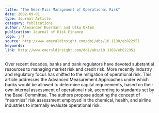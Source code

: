 ```yaml
---
title: "The Near‐Miss Management of Operational Risk"
date: 2002-09-01
type: Journal Article
category: Publications
author: Alexander Muermann and Ulku Oktem
publication: Journal of Risk Finance
logo: jrf
source: http://www.emeraldinsight.com/doi/abs/10.1108/eb022951
keywords:
link: http://www.emeraldinsight.com/doi/abs/10.1108/eb022951 
---
```


Over recent decades, banks and bank regulators have devoted substantial resources to managing market risk and credit risk. More recently industry and regulatory focus has shifted to the mitigation of operational risk. This article addresses the Advanced Measurement Approaches under which banks would be allowed to determine capital requirements, based on their own internal assessment of operational risk, according to standards set by the Basel Committee. The authors propose adopting the concept of “nearmiss” risk assessment employed in the chemical, health, and airline industries to internally evaluate operational risk.
